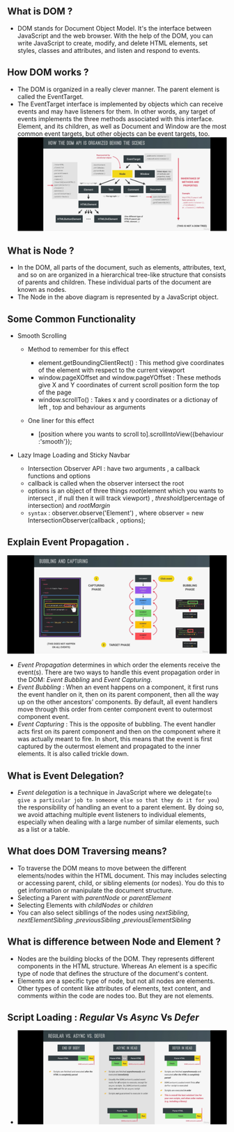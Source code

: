 ## What is DOM ?
- DOM stands for Document Object Model. It's the interface between JavaScript and the web browser. With the help of the DOM, you can write JavaScript to create, modify, and delete HTML elements, set styles, classes and attributes, and listen and respond to events.


## How DOM works ?
- The DOM is organized in a really clever manner. The parent element is called the EventTarget. 
- The EventTarget interface is implemented by objects which can receive events and may have listeners for them. In other words, any target of events implements the three methods associated with this interface. Element, and its children, as well as Document and Window are the most common event targets, but other objects can be event targets, too.
![Working of DOM](WorkingOfDOM.jpg)


## What is Node ?
- In the DOM, all parts of the document, such as elements, attributes, text, and so on are organized in a hierarchical tree-like structure that consists of parents and children. These individual parts of the document are known as nodes.
- The Node in the above diagram is represented by a JavaScript object. 




## Some Common Functionality
- Smooth Scrolling
    - Method to remember for this effect
        - element.getBoundingClientRect() : This method give coordinates of the element with respect to the current viewport
        - window.pageXOffset and window.pageYOffset : These methods give X and Y coordinates of current scroll position form the top of the page
        - window.scrollTo() : Takes x and y coordinates or a dictionay of left , top and behaviour as arguments

    - One liner for this effect
        - [position where you wants to scroll to].scrollIntoView({behaviour :'smooth'});

- Lazy Image Loading and Sticky Navbar
    - Intersection Observer API : have two arguments , a callback functions and options 
    - callback is called when the observer intersect the root
    - options is an object of three things *root*(element which you wants to intersect , if null then it will track viewport) , *threshold*(percentage of intersection) and *rootMargin*
    - `syntax` : observer.observe('Element') , where observer = new IntersectionObserver(callback , options);






## Explain Event Propagation .

![Event Propagation](EventPropagation.jpg)
- *Event Propagation* determines in which order the elements receive the event(s). There are two ways to handle this event propagation order in the DOM: *Event Bubbling* and *Event Capturing*.
- *Event Bubbling* : When an event happens on a component, it first runs the event handler on it, then on its parent component, then all the way up on the other ancestors’ components. By default, all event handlers move through this order from center component event to outermost component event.
- *Event Capturing* : This is the opposite of bubbling. The event handler acts first on its parent component and then on the component where it was actually meant to fire. In short, this means that the event is first captured by the outermost element and propagated to the inner elements. It is also called trickle down.

## What is Event Delegation?
- *Event delegation* is a technique in JavaScript where we delegate(`to give a particular job to someone else so that they do it for you`) the responsibility of handling an event to a parent element. By doing so, we avoid attaching multiple event listeners to individual elements, especially when dealing with a large number of similar elements, such as a list or a table.


## What does DOM Traversing means?
- To traverse the DOM means to move between the different elements/nodes within the HTML document. This may includes selecting or accessing parent, child, or sibling elements (or nodes). You do this to get information or manipulate the document structure.
- Selecting a Parent with *parentNode* or *parentElement*
- Selecting Elements with *childNodes* or *children*
- You can also select sibllings of the nodes using *nextSibling*, *nextElementSibling* ,*previousSibling* ,*previousElementSibling*

## What is difference between Node and Element ?
- Nodes are the building blocks of the DOM. They represents different components in the HTML structure. Whereas An element is a specific type of node that defines the structure of the document's content. 
- Elements are a specific type of node, but not all nodes are elements. Other types of content like attributes of elements, text content, and comments within the code are nodes too. But they are not elements.


## Script Loading : *Regular* Vs *Async* Vs *Defer*
- ![ScriptLoading](ScriptLoading.jpg)